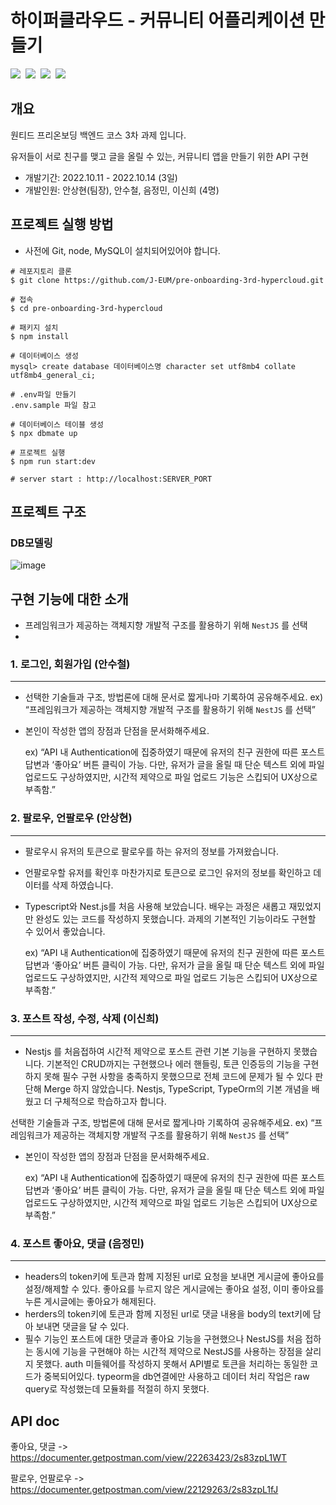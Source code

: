 # 하이퍼클라우드 - 커뮤니티 어플리케이션 만들기

<img src="https://img.shields.io/badge/TypeScript-3178C6?style=for-the-badge&logo=TypeScript&logoColor=white"/>&nbsp;
<img src="https://img.shields.io/badge/Node.js-339933?style=for-the-badge&logo=Node.js&logoColor=white"/>&nbsp;
<img src="https://img.shields.io/badge/NestJS-E0234E?style=for-the-badge&logo=NestJS&logoColor=white"/>&nbsp;
<img src="https://img.shields.io/badge/MySQL-4479A1?style=for-the-badge&logo=MySQL&logoColor=white"/>&nbsp;
## 개요
원티드 프리온보딩 백엔드 코스 3차 과제 입니다. 

유저들이 서로 친구를 맺고 글을 올릴 수 있는, 커뮤니티 앱을 만들기 위한 API 구현

- 개발기간: 2022.10.11 - 2022.10.14 (3일)
- 개발인원: 안상현(팀장), 안수철, 음정민, 이신희 (4명)



## 프로젝트 실행 방법

- 사전에 Git, node, MySQL이 설치되어있어야 합니다.

```shell
# 레포지토리 클론
$ git clone https://github.com/J-EUM/pre-onboarding-3rd-hypercloud.git

# 접속
$ cd pre-onboarding-3rd-hypercloud

# 패키지 설치
$ npm install

# 데이터베이스 생성
mysql> create database 데이터베이스명 character set utf8mb4 collate utf8mb4_general_ci; 

# .env파일 만들기
.env.sample 파일 참고

# 데이터베이스 테이블 생성
$ npx dbmate up

# 프로젝트 실행
$ npm run start:dev

# server start : http://localhost:SERVER_PORT
```


## 프로젝트 구조
### DB모델링

![image](https://user-images.githubusercontent.com/97498663/195664849-15b9a4b4-d475-490b-b6d6-4190748731bd.png)


## 구현 기능에 대한 소개
- 프레임워크가 제공하는 객체지향 개발적 구조를 활용하기 위해 `NestJS` 를 선택
- 

### 1. 로그인, 회원가입 (안수철)
---
- 선택한 기술들과 구조, 방법론에 대해 문서로 짧게나마 기록하여 공유해주세요.
ex) “프레임워크가 제공하는 객체지향 개발적 구조를 활용하기 위해 `NestJS` 를 선택”
- 본인이 작성한 앱의 장점과 단점을 문서화해주세요.
    
    ex) “API 내 Authentication에 집중하였기 때문에 유저의 친구 권한에 따른 포스트 답변과 ‘좋아요’ 버튼 클릭이 가능. 다만, 유저가 글을 올릴 때 단순 텍스트 외에 파일 업로드도 구상하였지만, 시간적 제약으로 파일 업로드 기능은 스킵되어 UX상으로 부족함.”

### 2. 팔로우, 언팔로우 (안상현)
---
- 팔로우시 유저의 토큰으로 팔로우를 하는 유저의 정보를 가져왔습니다.
- 언팔로우할 유저를 확인후 마찬가지로 토큰으로 로그인 유저의 정보를 확인하고 데이터를 삭제 하였습니다.
- Typescript와 Nest.js를 처음 사용해 보았습니다. 배우는 과정은 새롭고 재밌었지만 완성도 있는 코드를 작성하지 못했습니다. 과제의 기본적인 기능이라도 구현할 수 있어서 좋았습니다.
    
    ex) “API 내 Authentication에 집중하였기 때문에 유저의 친구 권한에 따른 포스트 답변과 ‘좋아요’ 버튼 클릭이 가능. 다만, 유저가 글을 올릴 때 단순 텍스트 외에 파일 업로드도 구상하였지만, 시간적 제약으로 파일 업로드 기능은 스킵되어 UX상으로 부족함.”

### 3. 포스트 작성, 수정, 삭제 (이신희)
---
- Nestjs 를 처음접하여 시간적 제약으로 포스트 관련 기본 기능을 구현하지 못했습니다. 기본적인 CRUD까지는 구현했으나 에러 핸들링, 토큰 인증등의 기능을 구현하지 못해 필수 구현 사항을 충족하지 못했으므로 전체 코드에 문제가 될 수 있다 판단해 Merge 하지 않았습니다. Nestjs, TypeScript, TypeOrm의 기본 개념을 배웠고 더 구체적으로 학습하고자 합니다. 


선택한 기술들과 구조, 방법론에 대해 문서로 짧게나마 기록하여 공유해주세요.
ex) “프레임워크가 제공하는 객체지향 개발적 구조를 활용하기 위해 `NestJS` 를 선택”
- 본인이 작성한 앱의 장점과 단점을 문서화해주세요.
    
    ex) “API 내 Authentication에 집중하였기 때문에 유저의 친구 권한에 따른 포스트 답변과 ‘좋아요’ 버튼 클릭이 가능. 다만, 유저가 글을 올릴 때 단순 텍스트 외에 파일 업로드도 구상하였지만, 시간적 제약으로 파일 업로드 기능은 스킵되어 UX상으로 부족함.”

### 4. 포스트 좋아요, 댓글 (음정민)
---
- headers의 token키에 토큰과 함께 지정된 url로 요청을 보내면 게시글에 좋아요를 설정/해제할 수 있다. 좋아요를 누르지 않은 게시글에는 좋아요 설정, 이미 좋아요를 누른 게시글에는 좋아요가 해제된다.
- herders의 token키에 토큰과 함께 지정된 url로 댓글 내용을 body의 text키에 담아 보내면 댓글을 달 수 있다.
- 필수 기능인 포스트에 대한 댓글과 좋아요 기능을 구현했으나 NestJS를 처음 접하는 동시에 기능을 구현해야 하는 시간적 제약으로 NestJS를 사용하는 장점을 살리지 못했다. auth 미들웨어를 작성하지 못해서 API별로 토큰을 처리하는 동일한 코드가 중복되어있다. typeorm을 db연결에만 사용하고 데이터 처리 작업은 raw query로 작성했는데 모듈화를 적절히 하지 못했다. 


## API doc

좋아요, 댓글 -> https://documenter.getpostman.com/view/22263423/2s83zpL1WT

팔로우, 언팔로우 -> https://documenter.getpostman.com/view/22129263/2s83zpL1fJ
